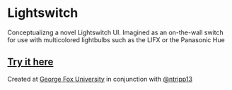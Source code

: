 # Lightswitch
Conceptualizng a novel Lightswitch UI. Imagined as an on-the-wall switch for use
with multicolored lightbulbs such as the LIFX or the Panasonic Hue

## [Try it here](http://rgblightswitch.azurewebsites.net/)

Created at [George Fox University](http://www.georgefox.edu/) in conjunction with [@ntripp13](https://github.com/ntripp13)